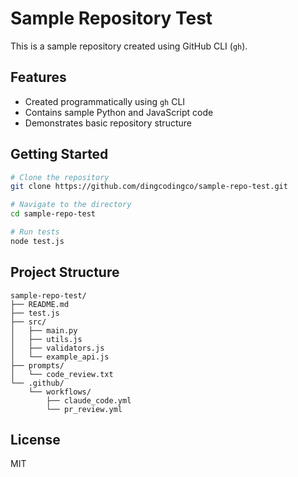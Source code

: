 # Sample Repository Test

This is a sample repository created using GitHub CLI (`gh`).

## Features

- Created programmatically using `gh` CLI
- Contains sample Python and JavaScript code
- Demonstrates basic repository structure

## Getting Started

```bash
# Clone the repository
git clone https://github.com/dingcodingco/sample-repo-test.git

# Navigate to the directory
cd sample-repo-test

# Run tests
node test.js
```

## Project Structure

```
sample-repo-test/
├── README.md
├── test.js
├── src/
│   ├── main.py
│   ├── utils.js
│   ├── validators.js
│   └── example_api.js
├── prompts/
│   └── code_review.txt
└── .github/
    └── workflows/
        ├── claude_code.yml
        └── pr_review.yml
```

## License

MIT